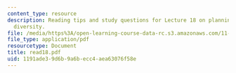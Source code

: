```yaml
---
content_type: resource
description: Reading tips and study questions for Lecture 18 on planning and social
  diversity.
file: /media/https%3A/open-learning-course-data-rc.s3.amazonaws.com/11-201-gateway-planning-action-fall-2007/1191ade39d6b9a6becc4aea63076f58e_read18.pdf
file_type: application/pdf
resourcetype: Document
title: read18.pdf
uid: 1191ade3-9d6b-9a6b-ecc4-aea63076f58e
---
```

